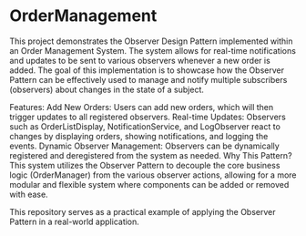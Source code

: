 ﻿# OrderManagement
This project demonstrates the Observer Design Pattern implemented within an Order Management System. The system allows for real-time notifications and updates to be sent to various observers whenever a new order is added. The goal of this implementation is to showcase how the Observer Pattern can be effectively used to manage and notify multiple subscribers (observers) about changes in the state of a subject.

Features:
Add New Orders: Users can add new orders, which will then trigger updates to all registered observers.
Real-time Updates: Observers such as OrderListDisplay, NotificationService, and LogObserver react to changes by displaying orders, showing notifications, and logging the events.
Dynamic Observer Management: Observers can be dynamically registered and deregistered from the system as needed.
Why This Pattern?
This system utilizes the Observer Pattern to decouple the core business logic (OrderManager) from the various observer actions, allowing for a more modular and flexible system where components can be added or removed with ease.

This repository serves as a practical example of applying the Observer Pattern in a real-world application.
